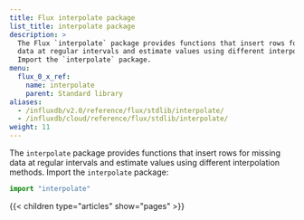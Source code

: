 ```yaml
---
title: Flux interpolate package
list_title: interpolate package
description: >
  The Flux `interpolate` package provides functions that insert rows for missing
  data at regular intervals and estimate values using different interpolation methods.
  Import the `interpolate` package.
menu:
  flux_0_x_ref:
    name: interpolate
    parent: Standard library
aliases:
  - /influxdb/v2.0/reference/flux/stdlib/interpolate/
  - /influxdb/cloud/reference/flux/stdlib/interpolate/
weight: 11
---
```


The `interpolate` package provides functions that insert rows for missing
data at regular intervals and estimate values using different interpolation methods.
Import the `interpolate` package:

```js
import "interpolate"
```

{{< children type="articles" show="pages" >}}
